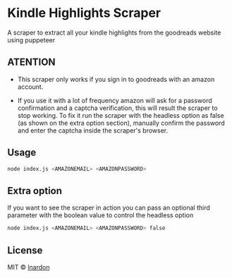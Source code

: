 # Kindle Highlights Scraper

A scraper to extract all your kindle highlights from the goodreads website using puppeteer

## ATENTION

- This scraper only works if you sign in to goodreads with an amazon account.

- If you use it with a lot of frequency amazon will ask for a password confirmation and a captcha verification, this will result the scraper to stop working. To fix it run the scraper with the headless option as false (as shown on the extra option section), manually confirm the password and enter the captcha inside the scraper's browser.

## Usage

```bash
node index.js <AMAZONEMAIL> <AMAZONPASSWORD>
```

## Extra option

If you want to see the scraper in action you can pass an optional third parameter with the boolean value to control the headless option

```bash
node index.js <AMAZONEMAIL> <AMAZONPASSWORD> false
```

## License

MIT © [lnardon](https://github.com/lnardon)
